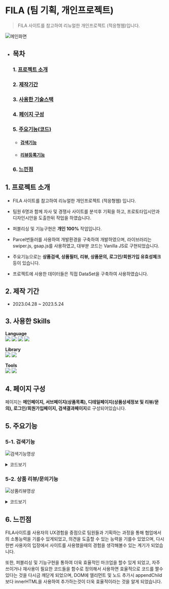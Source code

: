 # FILA (팀 기획, 개인프로젝트)
> FILA 사이트를 참고하여 리뉴얼한 개인프로젝트 (적응형웹)입니다.

![메인화면](https://github.com/Tae-Hyun98/FILA-project/assets/119056869/f7672f96-e27e-450e-871f-46681c279af7)


- ## 목차  
  ### 1. [프로젝트 소개](#1-프로젝트-소개)
  ### 2. [제작기간](#2-제작-기간)
  ### 3. [사용한 기술스택](#3-사용한-skills)
  ### 4. [페이지 구성](#4-페이지-구성-1)
  ### 5. [주요기능(코드)](#5-주요기능)  
     - #### [검색기능](#5-1-검색기능)  
     - #### [리뷰등록기능](#5-2-상품-리뷰문의기능)  
  ### 6. [느낀점](#6-느낀점-1)

     
## 1. 프로젝트 소개
- FILA 사이트를 참고하여 리뉴얼한 개인프로젝트 (적응형웹) 입니다.

- 팀원 6명과 함께 자사 및 경쟁사 사이트를 분석후 기획을 하고, 프로토타입시안과 디자인시안을 도출한뒤 작업을 하였습니다.

- 퍼블리싱 및 기능구현은 **개인 100%** 작업입니다.

- Parcel번들러를 사용하여 개발환경을 구축하여 개발하였으며, 라이브러리는 swiper.js, gsap.js를 사용하였고, 대부분 코드는 Vanilla JS로 구현되었습니다.  

- 주요기능으로는 **상품검색, 상품필터, 리뷰, 상품문의, 로그인/회원가입 유효성체크** 등이 있습니다.
  
- 프로젝트에 사용한 데이터들은 직접 DataSet을 구축하여 사용하였습니다.

## 2. 제작 기간  
- 2023.04.28 ~ 2023.5.24
 
## 3. 사용한 Skills  
  **Language**  
  <a href="#!"><img src="https://img.shields.io/badge/html5-E34F26?style=flat&logo=html5&logoColor=white"/></a>
  <a href="#!"><img src="https://img.shields.io/badge/css3-1572B6?style=flat&logo=css3&logoColor=white"/></a>
  <a href="#!"><img src="https://img.shields.io/badge/jquery-0769AD?style=flat&logo=jquery&logoColor=white"/></a>
  <a href="#!"><img src="https://img.shields.io/badge/javascript-F7DF1E?style=flat&logo=javascript&logoColor=white"/></a>

  **Library**  
  <a href="#!"><img src="https://img.shields.io/badge/swiper.js-6332F6?style=flat&logo=swiper&logoColor=white"/></a>
  <a href="#!"><img src="https://img.shields.io/badge/gsap.js-88CE02?style=flat&logo=greensock&logoColor=white"/></a>
    
  **Tools**  
  <a href="#!"><img src="https://img.shields.io/badge/visual studio code-007ACC?style=flat&logo=visualstudiocode&logoColor=white"/></a>
  <a href="#!"><img src="https://img.shields.io/badge/github-181717?style=flat&logo=github&logoColor=white"/></a>  
  
## 4. 페이지 구성  
페이지는 **메인페이지, 서브페이지(상품목록), 디테일페이지(상품상세정보 및 리뷰/문의), 로그인/회원가입페이지, 검색결과페이지**로 구성되어있습니다.


## 5. 주요기능  
### 5-1. 검색기능  
![검색기능영상](https://github.com/Tae-Hyun98/FILA-project/assets/119056869/5d8ff80f-e1b0-4cd4-ab93-4952bf15326a)

<details>  
    <summary>코드보기</summary>  
        
 #### 검색창의 Input을 통해 입력된값을 DataSet에서 입력된값이 포함된 이름을 필터하고 필터된 값들을 JSON형식으로 변환을하여 setItem으로 값을 search페이지로 전달합니다.  
```javascript
searchBtn.addEventListener('click', () => {
  let word = goInput.value.toLowerCase();
    
  if (word !== '') {
    let result = subData.filter(item => item.name.includes(word));
    goInput.innerHTML = ''
    location.href = 'search.html'
    localStorage.setItem('result', JSON.stringify(result))
    localStorage.setItem('word', word)
  } else if (word === '') {
    console.log('error')
  }
})
```

#### getItem으로 전달된 값을 받으면서 JSON형태의 데이터를 객체형태로 변환하여 저장합니다. 전달된 값이 없거나 length가 0이면 검색결과가 없다고 표시하며, 있다면 상품들을 출력하는 함수인 paginationFunc()함수로 상품들을 출력합니다.  
```javascript
const localData = JSON.parse(localStorage.getItem('result'));
let words = localStorage.getItem('word')

if (localData === '' || localData.length === 0) {
  productList.innerHTML = `<h1>검색결과 해당하는 상품이 없습니다.</h1>`
} else {
  paginationFunc(localData)
}
```

</details>

### 5-2. 상품 리뷰/문의기능  
![상품리뷰영상](https://github.com/Tae-Hyun98/FILA-project/assets/119056869/6624c8e6-8c29-4c8c-9b72-2d06baf2d00a)

<details>
  <summary>코드보기</summary>  
  
#### 리뷰 및 문의 기능은 조건문으로 값이 비어있지 않다면 등록이 되도록 설계를 하였고, 값을 입력하고 등록하기 버튼을 누를시 함수가 호출되어 입력된 값들을 전달받아 생성된 엘리먼트들에게 appendChild를 이용하여 자식노드로 전달된 값이 추가되어 리뷰를 생성하도록 하였으며, 리뷰가 등록된후 입력이 되어있던 Input값들을 초기화하도록 만들었습니다.
```javascript
const addBtn = document.getElementById('add_btn');
const inputId = document.getElementById('input_id');
const inputTxt = document.getElementById('input_txt');
const reviewList = document.querySelector('.review_list');
const starBtn = document.querySelector('.rating');
const raingIcon = document.querySelectorAll('.rating i');
const today = new Date();
const dayFormat = today.getFullYear() + '.' + (today.getMonth() + 1) + '.' + today.getDate();
let count = 1;

addBtn.addEventListener('click', reviewAdd);

function reviewAdd() {
  if (inputId.value != '' && inputTxt.value != '') {
    const Li = document.createElement('li');
    const Pno = document.createElement('p');
    const Pnum = document.createTextNode(count);
    const Pstar = document.createElement('p');
    const Ptext = document.createElement('p');
    const Pid = document.createElement('p');
    const Ptoday = document.createElement('p');
    const Today = document.createTextNode(dayFormat);
    const Pdel = document.createElement('button');
    const del = document.createTextNode('X');
    const userId = document.createTextNode(inputId.value);
    const userTxt = document.createTextNode(inputTxt.value);

    Li.appendChild(Pno);
    Li.appendChild(Pstar);
    Li.appendChild(Ptext);
    Li.appendChild(Pid);
    Li.appendChild(Ptoday);
    Li.appendChild(Pdel);

    Ptoday.appendChild(Today);
    Pno.appendChild(Pnum);
    Ptext.appendChild(userTxt);
    Pid.appendChild(userId);
    Pdel.appendChild(del);
    Pdel.setAttribute('class', 'delete');
    Pstar.setAttribute('class', 'star');
    reviewList.appendChild(Li);

    inputId.value = '';
    inputTxt.value = '';
    count++;
    
    //별점출력
    Pstar.innerHTML = starBtn.innerHTML;
    
    raingIcon.forEach((item) => {
    item.setAttribute('class', 'far fa-star rating_star');
  })
  } else {
    alert('값을 입력하세요');
  }
  
}
```  

#### 생성된 리뷰 삭제시 X버튼을 누르면 클릭된 delete버튼의 인덱스 번호를 찾아 해당 인덱스의 부모노드전체를 삭제하는 방식으로 구현하였습니다.
```javascript
let delBtn = document.querySelectorAll('.delete');
    for (let i = 0; i < delBtn.length; i++) {
      delBtn[i].addEventListener('click', function () {
        if (delBtn[i].parentNode.parentNode) {
          this.parentNode.parentNode.removeChild(this.parentNode);
        }
      });
    }
```
</details>

## 6. 느낀점
FILA사이트를 사용자의 UX경험을 중점으로 팀원들과 기획하는 과정을 통해 협업에서의 소통능력을 기를수 있게되었고, 의견을 도출할 수 있는 능력을 기를수 있었으며, 다시한번 사용자의 입장에서 사이트를 사용했을때의 경험을 생각해볼수 있는 계기가 되었습니다.  


또한, 퍼블리싱 및 기능구현을 통하여 더욱 효율적인 마크업을 할수 있게 되었고, 자주 쓰이거나 재사용이 필요한 코드들을 함수로 정의해서 사용하면 효율적으로 코드를 짤수 있다는 것을 다시금 깨닫게 되었으며, 
DOM에 엘리먼트 및 노드 추가시 appendChild보다 innerHTML을 사용하여 추가하는것이 더욱 효율적이라는 것을 알게 되었습니다.


